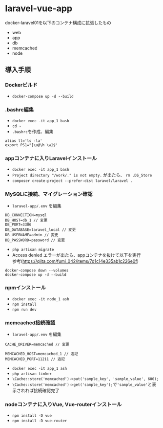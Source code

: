 # laravel-vue-app

docker-laravel01を以下のコンテナ構成に拡張したもの

- web
- app
- db
- memcached
- node

## 導入手順

### Dockerビルド
- `docker-compose up -d --build`

### .bashrc編集
- `docker exec -it app_1 bash`
- `cd ~`
- `.bashrc`を作成、編集
```
alias ll='ls -la'
export PS1="[\u@\h \w]$"
```

### appコンテナに入りLaravelインストール
- `docker exec -it app_1 bash`
- `Project directory "/work/." is not empty.` が出たら、
`rm .DS_Store`
- `composer create-project --prefer-dist laravel/laravel .`

### MySQLに接続、マイグレーション確認
- `laravel-app/.env` を編集
```
DB_CONNECTION=mysql
DB_HOST=db_1 // 変更
DB_PORT=3306
DB_DATABASE=laravel_local // 変更
DB_USERNAME=admin // 変更
DB_PASSWORD=password // 変更
```
- `php artisan migrate`
- Access denied エラーが出たら、appコンテナを抜けて以下を実行<br>参考(https://qiita.com/fumi_042/items/7d1c14e335ab1c226e0f)

```
docker-compose down --volumes
docker-compose up -d --build
```

### npmインストール
- `docker exec -it node_1 ash`
- `npm install`
- `npm run dev`

### memcached接続確認
- `laravel-app/.env` を編集
```
CACHE_DRIVER=memcached // 変更

MEMCACHED_HOST=memcached_1 // 追記
MEMCACHED_PORT=11211 // 追記
```
- `docker exec -it app_1 ash`
- `php artisan tinker`
- `\Cache::store('memcached')->put('sample_key', 'sample_value', 600);`
- `\Cache::store('memcached')->get('sample_key');`で`'sample_value'`と表示されれば接続確認完了

### nodeコンテナに入りVue, Vue-routerインストール
- `npm install -D vue`
- `npm install -D vue-router`
